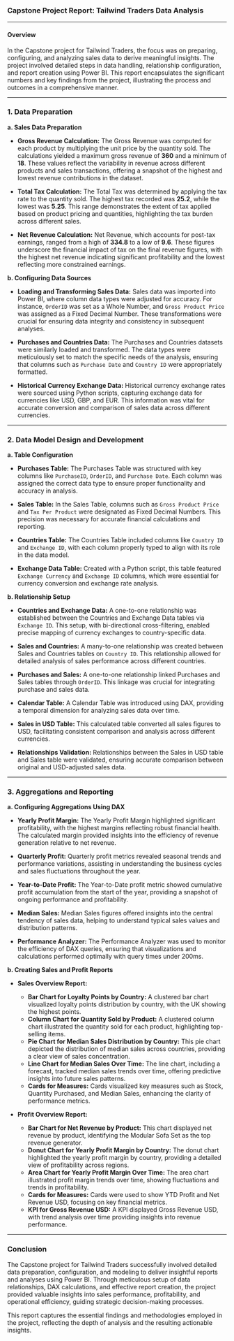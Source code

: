 ### Capstone Project Report: Tailwind Traders Data Analysis

---

#### **Overview**

In the Capstone project for Tailwind Traders, the focus was on preparing, configuring, and analyzing sales data to derive meaningful insights. The project involved detailed steps in data handling, relationship configuration, and report creation using Power BI. This report encapsulates the significant numbers and key findings from the project, illustrating the process and outcomes in a comprehensive manner.

---

### **1. Data Preparation**

**a. Sales Data Preparation**

- **Gross Revenue Calculation:**
  The Gross Revenue was computed for each product by multiplying the unit price by the quantity sold. The calculations yielded a maximum gross revenue of **360** and a minimum of **18**. These values reflect the variability in revenue across different products and sales transactions, offering a snapshot of the highest and lowest revenue contributions in the dataset.

- **Total Tax Calculation:**
  The Total Tax was determined by applying the tax rate to the quantity sold. The highest tax recorded was **25.2**, while the lowest was **5.25**. This range demonstrates the extent of tax applied based on product pricing and quantities, highlighting the tax burden across different sales.

- **Net Revenue Calculation:**
  Net Revenue, which accounts for post-tax earnings, ranged from a high of **334.8** to a low of **9.6**. These figures underscore the financial impact of tax on the final revenue figures, with the highest net revenue indicating significant profitability and the lowest reflecting more constrained earnings.

**b. Configuring Data Sources**

- **Loading and Transforming Sales Data:**
  Sales data was imported into Power BI, where column data types were adjusted for accuracy. For instance, `OrderID` was set as a Whole Number, and `Gross Product Price` was assigned as a Fixed Decimal Number. These transformations were crucial for ensuring data integrity and consistency in subsequent analyses.

- **Purchases and Countries Data:**
  The Purchases and Countries datasets were similarly loaded and transformed. The data types were meticulously set to match the specific needs of the analysis, ensuring that columns such as `Purchase Date` and `Country ID` were appropriately formatted.

- **Historical Currency Exchange Data:**
  Historical currency exchange rates were sourced using Python scripts, capturing exchange data for currencies like USD, GBP, and EUR. This information was vital for accurate conversion and comparison of sales data across different currencies.

---

### **2. Data Model Design and Development**

**a. Table Configuration**

- **Purchases Table:**
  The Purchases Table was structured with key columns like `PurchaseID`, `OrderID`, and `Purchase Date`. Each column was assigned the correct data type to ensure proper functionality and accuracy in analysis.

- **Sales Table:**
  In the Sales Table, columns such as `Gross Product Price` and `Tax Per Product` were designated as Fixed Decimal Numbers. This precision was necessary for accurate financial calculations and reporting.

- **Countries Table:**
  The Countries Table included columns like `Country ID` and `Exchange ID`, with each column properly typed to align with its role in the data model.

- **Exchange Data Table:**
  Created with a Python script, this table featured `Exchange Currency` and `Exchange ID` columns, which were essential for currency conversion and exchange rate analysis.

**b. Relationship Setup**

- **Countries and Exchange Data:**
  A one-to-one relationship was established between the Countries and Exchange Data tables via `Exchange ID`. This setup, with bi-directional cross-filtering, enabled precise mapping of currency exchanges to country-specific data.

- **Sales and Countries:**
  A many-to-one relationship was created between Sales and Countries tables on `Country ID`. This relationship allowed for detailed analysis of sales performance across different countries.

- **Purchases and Sales:**
  A one-to-one relationship linked Purchases and Sales tables through `OrderID`. This linkage was crucial for integrating purchase and sales data.

- **Calendar Table:**
  A Calendar Table was introduced using DAX, providing a temporal dimension for analyzing sales data over time.

- **Sales in USD Table:**
  This calculated table converted all sales figures to USD, facilitating consistent comparison and analysis across different currencies.

- **Relationships Validation:**
  Relationships between the Sales in USD table and Sales table were validated, ensuring accurate comparison between original and USD-adjusted sales data.

---

### **3. Aggregations and Reporting**

**a. Configuring Aggregations Using DAX**

- **Yearly Profit Margin:**
  The Yearly Profit Margin highlighted significant profitability, with the highest margins reflecting robust financial health. The calculated margin provided insights into the efficiency of revenue generation relative to net revenue.

- **Quarterly Profit:**
  Quarterly profit metrics revealed seasonal trends and performance variations, assisting in understanding the business cycles and sales fluctuations throughout the year.

- **Year-to-Date Profit:**
  The Year-to-Date profit metric showed cumulative profit accumulation from the start of the year, providing a snapshot of ongoing performance and profitability.

- **Median Sales:**
  Median Sales figures offered insights into the central tendency of sales data, helping to understand typical sales values and distribution patterns.

- **Performance Analyzer:**
  The Performance Analyzer was used to monitor the efficiency of DAX queries, ensuring that visualizations and calculations performed optimally with query times under 200ms.

**b. Creating Sales and Profit Reports**

- **Sales Overview Report:**
  - **Bar Chart for Loyalty Points by Country:** A clustered bar chart visualized loyalty points distribution by country, with the UK showing the highest points.
  - **Column Chart for Quantity Sold by Product:** A clustered column chart illustrated the quantity sold for each product, highlighting top-selling items.
  - **Pie Chart for Median Sales Distribution by Country:** This pie chart depicted the distribution of median sales across countries, providing a clear view of sales concentration.
  - **Line Chart for Median Sales Over Time:** The line chart, including a forecast, tracked median sales trends over time, offering predictive insights into future sales patterns.
  - **Cards for Measures:** Cards visualized key measures such as Stock, Quantity Purchased, and Median Sales, enhancing the clarity of performance metrics.

- **Profit Overview Report:**
  - **Bar Chart for Net Revenue by Product:** This chart displayed net revenue by product, identifying the Modular Sofa Set as the top revenue generator.
  - **Donut Chart for Yearly Profit Margin by Country:** The donut chart highlighted the yearly profit margin by country, providing a detailed view of profitability across regions.
  - **Area Chart for Yearly Profit Margin Over Time:** The area chart illustrated profit margin trends over time, showing fluctuations and trends in profitability.
  - **Cards for Measures:** Cards were used to show YTD Profit and Net Revenue USD, focusing on key financial metrics.
  - **KPI for Gross Revenue USD:** A KPI displayed Gross Revenue USD, with trend analysis over time providing insights into revenue performance.

---

### **Conclusion**

The Capstone project for Tailwind Traders successfully involved detailed data preparation, configuration, and modeling to deliver insightful reports and analyses using Power BI. Through meticulous setup of data relationships, DAX calculations, and effective report creation, the project provided valuable insights into sales performance, profitability, and operational efficiency, guiding strategic decision-making processes.

This report captures the essential findings and methodologies employed in the project, reflecting the depth of analysis and the resulting actionable insights.




